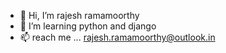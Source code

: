 - 👋 Hi, I’m rajesh ramamoorthy
- 👀 I’m learning python and django
- 📫 reach me ... rajesh.ramamoorthy@outlook.in

<!---
rrajesh0205/rrajesh0205 is a ✨ special ✨ repository because its `README.md` (this file) appears on your GitHub profile.
You can click the Preview link to take a look at your changes.
--->
